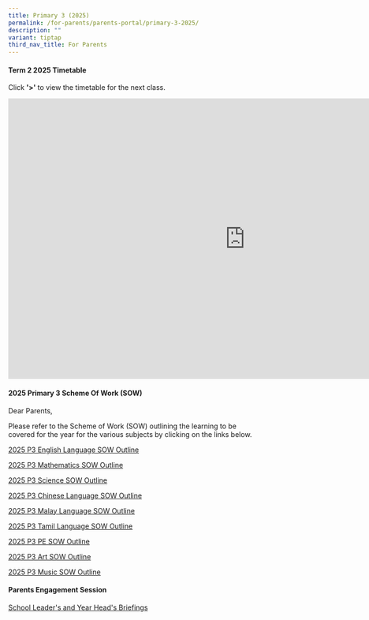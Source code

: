 ```yaml
---
title: Primary 3 (2025)
permalink: /for-parents/parents-portal/primary-3-2025/
description: ""
variant: tiptap
third_nav_title: For Parents
---
```

<h4><strong>Term 2 2025 Timetable</strong></h4>
<p>Click <strong>'&gt;'</strong> to view the timetable for the next class.</p>
<div class="iframe-wrapper">
<iframe height="569" width="960" allowfullscreen="true" frameborder="0" src="https://docs.google.com/presentation/d/e/2PACX-1vQkobh_CwnLe6B6WaKn9HrXFxRXPEdhyy8OKosgZ4r28rDOkTHLLe8QpqTOo0FNNIPvIOF5LVDu_pPe/embed?start=false&amp;loop=false&amp;delayms=60000"></iframe>
</div>
<h4><strong>2025 Primary 3 Scheme Of Work (SOW)</strong></h4>
<p>Dear Parents,</p>
<p>Please refer to the Scheme of Work (SOW) outlining the learning to be
covered for the year for the various subjects by clicking on the links
below.</p>
<p><a href="/files/2023 P3 SOW/P3 EL SOW Outline.pdf" rel="noopener noreferrer nofollow" target="_blank">2025 P3 English Language SOW Outline</a>
</p>
<p><a href="/files/2025 P3 SOW/P3_MA_2025_SOW_Outline.pdf" rel="noopener noreferrer nofollow" target="_blank">2025 P3 Mathematics SOW Outline</a>
</p>
<p><a href="/files/2025 P3 SOW/P3_SCI_2025_SOW_Outline.pdf" rel="noopener noreferrer nofollow" target="_blank">2025 P3 Science SOW Outline</a>
</p>
<p><a href="/files/2025 P3 SOW/P3_CL_2025_SOW_Outline.pdf" rel="noopener noreferrer nofollow" target="_blank">2025 P3 Chinese Language SOW Outline</a>
</p>
<p><a href="/files/2025 P3 SOW/P3_ML_2025_SOW_Outline.pdf" rel="noopener noreferrer nofollow" target="_blank">2025 P3 Malay Language SOW Outline</a>
</p>
<p><a href="/files/2025 P3 SOW/P3_TL_2025_SOW_Outline.pdf" rel="noopener noreferrer nofollow" target="_blank">2025 P3 Tamil Language SOW Outline</a>
</p>
<p><a href="/files/2025 P3 SOW/P3_PE_2025_SOW_Outline.pdf" rel="noopener noreferrer nofollow" target="_blank">2025 P3 PE SOW Outline</a>
</p>
<p><a href="/files/2025 P3 SOW/P3_Art_2025_SOW_Outline.pdf" rel="noopener noreferrer nofollow" target="_blank">2025 P3 Art SOW Outline</a>
</p>
<p><a href="/files/2025 P3 SOW/P3_Music_2025_SOW_Outline.pdf" rel="noopener noreferrer nofollow" target="_blank">2025 P3 Music SOW Outline</a>
</p>
<p></p>
<h4><strong>Parents Engagement Session</strong></h4>
<p><a href="/files/Parents Engagement Sessions/PG_Primary_3_Parents_Engagement_2025_7_Feb.pdf" rel="noopener noreferrer nofollow" target="_blank">School Leader's and Year Head's Briefings</a>
</p>
<p></p>